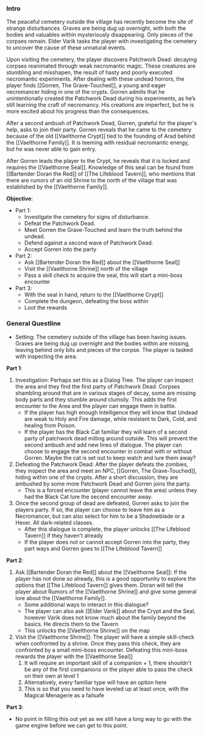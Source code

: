 ### Intro
The peaceful cemetery outside the village has recently become the site of strange disturbances. Graves are being dug up overnight, with both the bodies and valuables within mysteriously disappearing. Only pieces of the corpses remain. Elder Varik tasks the player with investigating the cemetery to uncover the cause of these unnatural events.

Upon visiting the cemetery, the player discovers Patchwork Dead: decaying corpses reanimated through weak necromantic magic. These creatures are stumbling and misshapen, the result of hasty and poorly executed necromantic experiments. After dealing with these undead horrors, the player finds [[Gorren, The Grave-Touched]], a young and eager necromancer hiding in one of the crypts. Gorren admits that he unintentionally created the Patchwork Dead during his experiments, as he’s still learning the craft of necromancy. His creations are imperfect, but he is more excited about his progress than the consequences.

After a second ambush of Patchwork Dead, Gorren, grateful for the player's help, asks to join their party. Gorren reveals that he came to the cemetery because of the old [[Vaelthorne Crypt]] tied to the founding of Arad behind the [[Vaelthorne Family]]. It is teeming with residual necromantic energy, but he was never able to gain entry.

After Gorren leads the player to the Crypt, he reveals that it is locked and requires the [[Vaelthorne Seal]]. Knowledge of this seal can be found from [[Bartender Doran the Red]] of [[The Lifeblood Tavern]], who mentions that there are rumors of an old Shrine to the north of the village that was established by the [[Vaelthorne Family]].

**Objective**:
- Part 1:
	- Investigate the cemetery for signs of disturbance.
	- Defeat the Patchwork Dead.
	- Meet Gorren the Grave-Touched and learn the truth behind the undead.
	- Defend against a second wave of Patchwork Dead.
	- Accept Gorren into the party
- Part 2:
	- Ask [[Bartender Doran the Red]] about the [[Vaelthorne Seal]]
	- Visit the [[Vaelthorne Shrine]] north of the village
	- Pass a skill check to acquire the seal, this will start a mini-boss encounter
- Part 3:
	- With the seal in hand, return to the [[Vaelthorne Crypt]]
	- Complete the dungeon, defeating the boss within
	- Loot the rewards
### General Questline
- Setting: The cemetery outside of the village has been having issues. Graves are being dug up overnight and the bodies within are missing, leaving behind only bits and pieces of the corpse. The player is tasked with inspecting the area.

**Part 1**:
1. Investigation: Perhaps set this as a Dialog Tree. The player can inspect the area and they find the first party of Patchwork Dead. Corpses shambling around that are in various stages of decay, some are missing body parts and they stumble around clumsily. This adds the first encounter to the Area and the player can engage them in battle.
	- If the player has high enough Intelligence they will know that Undead are weak to Holy and Fire damage, while resistant to Dark, Cold, and healing from Poison.
	- If the player has the Black Cat familiar they will learn of a second party of patchwork dead milling around outside. This will prevent the second ambush and add new lines of dialogue. The player can choose to engage the second encounter in combat with or without Gorren. Maybe the cat is set out to keep watch and lure them away?
2. Defeating the Patchwork Dead: After the player defeats the zombies, they inspect the area and meet an NPC, [[Gorren, The Grave-Touched]], hiding within one of the crypts. After a short discussion, they are ambushed by some more Patchwork Dead and Gorren joins the party.
	- This is a forced encounter (player cannot leave the area) unless they had the Black Cat lure the second encounter away.
3. Once the second group of dead are defeated, Gorren asks to join the players party. If so, the player can choose to leave him as a Necromancer, but can also select for him to be a Shadowblade or a Hexer. All dark-related classes.
	- After this dialogue is complete, the player unlocks [[The Lifeblood Tavern]] if they haven't already
	- If the player does not or cannot accept Gorren into the party, they part ways and Gorren goes to [[The Lifeblood Tavern]]

**Part 2**:
1. Ask [[Bartender Doran the Red]] about the [[Vaelthorne Seal]]: If the player has not done so already, this is a good opportunity to explore the options that [[The Lifeblood Tavern]] gives them. Doran will tell the player about Rumors of the [[Vaelthorne Shrine]] and give some general lore about the [[Vaelthorne Family]].
	- Some additional ways to interact in this dialogue?
	- The player can also ask [[Elder Varik]] about the Crypt and the Seal, however Varik does not know much about the family beyond the basics. He directs them to the Tavern
	- This unlocks the [[Vaelthorne Shrine]] on the map
2. Visit the [[Vaelthorne Shrine]]: The player will have a simple skill-check when confronted by a shrine. Once they pass this check, they are confronted by a small mini-boss encounter. Defeating this mini-boss rewards the player with the [[Vaelthorne Seal]]
	1. It will require an important skill of a companion + 1, there shouldn't be any of the first companions or the player able to pass the check on their own at level 1
	2. Alternatively, every familiar type will have an option here
	3. This is so that you need to have leveled up at least once, with the Magical Menagerie as a failsafe

**Part 3**:
- No point in filling this out yet as we still have a long way to go with the game engine before we can get to this point.
